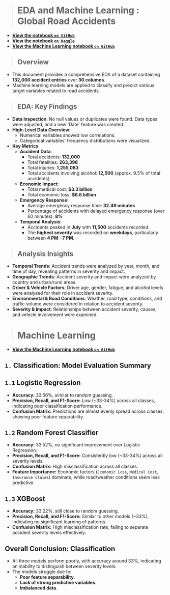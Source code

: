 > # **EDA and Machine Learning : Global Road Accidents**
- **[View the notebook `on GitHub`](https://github.com/mayur-de/Data_Analysis_and_Modeling/blob/2af18b8ca68159655d73ab2f7879462619f928f2/EDA_ML_Road_Accidents/EDA%20-%20Global%20Road%20Accidents.ipynb)**
- **[View the notebook `on Kaggle`](https://www.kaggle.com/code/mayurkumardeshmukh/comprehensive-eda-global-road-accident)**
- **[View the Machine Learning notebook `on GitHub`](https://github.com/mayur-de/Data_Analysis_and_Modeling/blob/fee2d82f3033ffdae025c407eae661f17170e3eb/EDA_ML_Road_Accidents/ML%20-%20%5BClassification%5D%20-%20Road%20Accidents.ipynb)**

> ## Overview
- This document provides a comprehensive EDA of a dataset containing **132,000 accident entries** over **30 columns**.
- Machine learning models are applied to classify and predict various target variables related to road accidents.

> ## EDA: Key Findings
- **Data Inspection**: No null values or duplicates were found. Data types were adjusted, and a new 'Date' feature was created.
- **High-Level Data Overview**:
  - Numerical variables showed low correlations.
  - Categorical variables' frequency distributions were visualized.
- **Key Metrics**:
  - **Accident Data**: 
    - Total accidents: **132,000**
    - Total fatalities: **263,398**
    - Total injuries: **1,255,083**
    - Total accidents involving alcohol: **12,500** (approx. 9.5% of total accidents)
  - **Economic Impact**: 
    - Total medical cost: **$3.3 billion**
    - Total economic loss: **$6.6 billion**
  - **Emergency Response**:
    - Average emergency response time: **32.49 minutes**
    - Percentage of accidents with delayed emergency response (over 60 minutes): **8%**
  - **Temporal Analysis**:
    - Accidents peaked in **July** with **11,500** accidents recorded.
    - The **highest severity** was recorded on **weekdays**, particularly between **4 PM - 7 PM**.

> ## Analysis Insights
- **Temporal Trends**: Accident trends were analyzed by year, month, and time of day, revealing patterns in severity and impact.
- **Geographic Trends**: Accident severity and impact were analyzed by country and urban/rural areas.
- **Driver & Vehicle Factors**: Driver age, gender, fatigue, and alcohol levels were analyzed for their role in accident severity.
- **Environmental & Road Conditions**: Weather, road type, conditions, and traffic volume were considered in relation to accident severity.
- **Severity & Impact**: Relationships between accident severity, causes, and vehicle involvement were examined.

> # **Machine Learning**
- **[View the Machine Learning notebook `on GitHub`](https://github.com/mayur-de/Data_Analysis_and_Modeling/blob/fee2d82f3033ffdae025c407eae661f17170e3eb/EDA_ML_Road_Accidents/ML%20-%20%5BClassification%5D%20-%20Road%20Accidents.ipynb)**
## `1.` Classification: Model Evaluation Summary

## `1.1` Logistic Regression
- **Accuracy:** 33.56%, similar to random guessing.
- **Precision, Recall, and F1-Score:** Low (~33-34%) across all classes, indicating poor classification performance.
- **Confusion Matrix:** Predictions are almost evenly spread across classes, showing poor feature separability.

## `1.2` Random Forest Classifier
- **Accuracy:** 33.52%, no significant improvement over Logistic Regression.
- **Precision, Recall, and F1-Score:** Consistently low (~33-34%) across all severity levels.
- **Confusion Matrix:** High misclassification across all classes.
- **Feature Importance:** Economic factors (`Economic Loss`, `Medical Cost`, `Insurance Claims`) dominate, while road/weather conditions seem less predictive.

## `1.3` XGBoost
- **Accuracy:** 33.22%, still close to random guessing.
- **Precision, Recall, and F1-Score:** Similar to other models (~33%), indicating no significant learning of patterns.
- **Confusion Matrix:** High misclassification rate, failing to separate accident severity levels effectively.

## **Overall Conclusion: Classification**
- All three models perform poorly, with accuracy around 33%, indicating an inability to distinguish between severity levels.
- The models struggle due to:
  - **Poor feature separability**.
  - **Lack of strong predictive variables**.
  - **Imbalanced data**.

